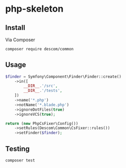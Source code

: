 # php-skeleton

## Install

Via Composer

```bash
composer require descom/common
```

## Usage

```php
$finder = Symfony\Component\Finder\Finder::create()
    ->in([
        __DIR__.'/src',
        __DIR__.'/tests',
    ])
    ->name('*.php')
    ->notName('*.blade.php')
    ->ignoreDotFiles(true)
    ->ignoreVCS(true);

return (new PhpCsFixer\Config())
    ->setRules(Descom\Common\CsFixer::rules())
    ->setFinder($finder);
```

## Testing

``` bash
composer test
```
